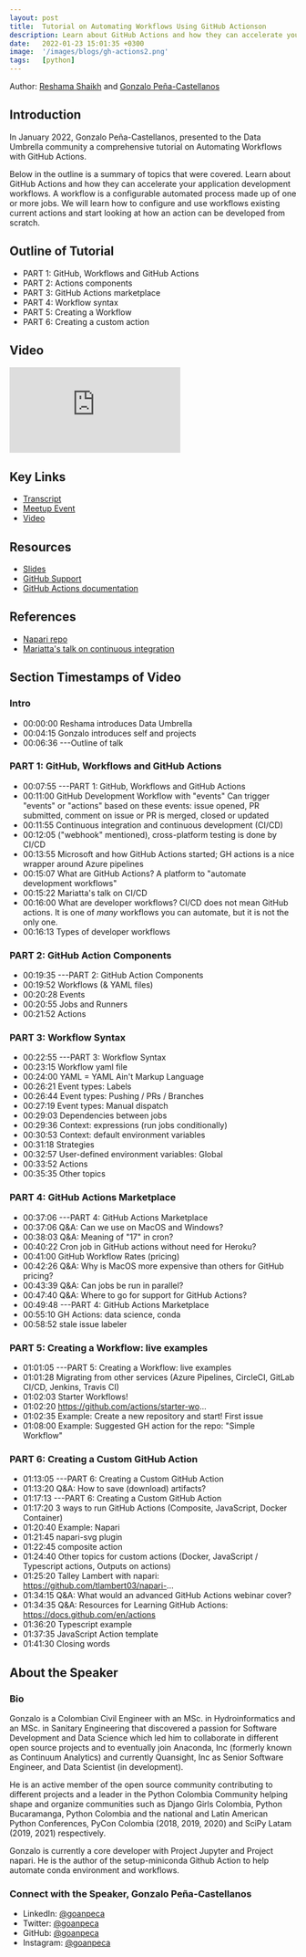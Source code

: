 ```yaml
---
layout: post
title:  Tutorial on Automating Workflows Using GitHub Actionson
description: Learn about GitHub Actions and how they can accelerate your application development workflows.
date:   2022-01-23 15:01:35 +0300
image:  '/images/blogs/gh-actions2.png'
tags:   [python]
---
```


Author: [Reshama Shaikh](https://reshamas.github.io) and [Gonzalo Peña-Castellanos](https://twitter.com/goanpec)

## Introduction

In January 2022, Gonzalo Peña-Castellanos, presented to the Data Umbrella community a comprehensive tutorial on Automating Workflows with GitHub Actions.  

Below in the outline is a summary of topics that were covered. Learn about GitHub Actions and how they can accelerate your application development workflows. A workflow is a configurable automated process made up of one or more jobs. We will learn how to configure and use workflows existing current actions and start looking at how an action can be developed from scratch.

## Outline of Tutorial
- PART 1: GitHub, Workflows and GitHub Actions
- PART 2: Actions components
- PART 3: GitHub Actions marketplace
- PART 4: Workflow syntax
- PART 5: Creating a Workflow
- PART 6: Creating a custom action

## Video
<p>
<iframe src="https://www.youtube.com/embed/d48WGkePFq0" loading="lazy" frameborder="0" allowfullscreen></iframe>
</p>



## Key Links
- [Transcript](https://github.com/data-umbrella/event-transcripts/blob/main/2022/42-gonzalo-github-actions.md)
- [Meetup Event](https://www.meetup.com/data-umbrella/events/282772806/)
- [Video](https://youtu.be/d48WGkePFq0)

## Resources
- [Slides](https://bit.ly/github-workflows)
- [GitHub Support](https://support.github.com)
- [GitHub Actions documentation](https://docs.github.com/en/actions)

## References
- [Napari repo](https://github.com/tlambert03/napari-plugin-action)
- [Mariatta's talk on continuous integration](https://youtu.be/vLBr_AfomUY)

## Section Timestamps of Video

### Intro
- 00:00:00 Reshama introduces Data Umbrella
- 00:04:15 Gonzalo introduces self and projects
- 00:06:36 ---Outline of talk  


### PART 1: GitHub, Workflows and GitHub Actions
- 00:07:55 ---PART 1: GitHub, Workflows and GitHub Actions
- 00:11:00 GitHub Development Workflow with "events"
Can trigger "events" or "actions" based on these events: issue opened, PR submitted, comment on issue or PR is merged, closed or updated
- 00:11:55 Continuous integration and continuous development (CI/CD)
- 00:12:05 ("webhook" mentioned), cross-platform testing is done by CI/CD  
- 00:13:55 Microsoft and how GitHub Actions started; GH actions is a nice wrapper around Azure pipelines   
- 00:15:07 What are GitHub Actions? A platform to "automate development workflows"  
- 00:15:22 Mariatta's talk on CI/CD  
- 00:16:00 What are developer workflows?  CI/CD does not mean GitHub actions. It is one of *many* workflows you can automate, but it is not the only one.
- 00:16:13 Types of developer workflows

### PART 2: GitHub Action Components 
- 00:19:35 ---PART 2: GitHub Action Components  
- 00:19:52 Workflows (& YAML files)   
- 00:20:28 Events  
- 00:20:55 Jobs and Runners  
- 00:21:52 Actions  

### PART 3: Workflow Syntax
- 00:22:55 ---PART 3: Workflow Syntax  
- 00:23:15 Workflow yaml file 
- 00:24:00 YAML = YAML Ain't Markup Language   
- 00:26:21 Event types: Labels  
- 00:26:44 Event types: Pushing / PRs / Branches  
- 00:27:19 Event types: Manual dispatch  
- 00:29:03 Dependencies between jobs  
- 00:29:36 Context: expressions (run jobs conditionally)
- 00:30:53 Context: default environment variables
- 00:31:18 Strategies
- 00:32:57 User-defined environment variables: Global
- 00:33:52 Actions
- 00:35:35 Other topics

### PART 4: GitHub Actions Marketplace
- 00:37:06 ---PART 4: GitHub Actions Marketplace
- 00:37:06 Q&A: Can we use on MacOS and Windows?
- 00:38:03 Q&A: Meaning of "17" in cron?
- 00:40:22 Cron job in GitHub actions without need for Heroku?
- 00:41:00 GitHub Workflow Rates (pricing)
- 00:42:26 Q&A: Why is MacOS more expensive than others for GitHub pricing?
- 00:43:39 Q&A: Can jobs be run in parallel?
- 00:47:40 Q&A: Where to go for support for GitHub Actions?
- 00:49:48 ---PART 4: GitHub Actions Marketplace  
- 00:55:10 GH Actions: data science, conda
- 00:58:52 stale issue labeler

### PART 5: Creating a Workflow: live examples
- 01:01:05 ---PART 5: Creating a Workflow: live examples
- 01:01:28 Migrating from other services (Azure Pipelines, CircleCI, GitLab CI/CD, Jenkins, Travis CI)
- 01:02:03 Starter Workflows!
- 01:02:20 https://github.com/actions/starter-wo...
- 01:02:35 Example: Create a new repository and start! First issue
- 01:08:00 Example: Suggested GH action for the repo: "Simple Workflow"

### PART 6: Creating a Custom GitHub Action
- 01:13:05 ---PART 6: Creating a Custom GitHub Action
- 01:13:20 Q&A: How to save (download) artifacts?
- 01:17:13 ---PART 6: Creating a Custom GitHub Action
- 01:17:20 3 ways to run GitHub Actions (Composite, JavaScript, Docker Container)
- 01:20:40 Example: Napari
- 01:21:45 napari-svg plugin
- 01:22:45 composite action
- 01:24:40 Other topics for custom actions (Docker, JavaScript / Typescript actions, Outputs on actions)
- 01:25:20 Talley Lambert with napari: https://github.com/tlambert03/napari-...
- 01:34:15 Q&A: What would an advanced GitHub Actions webinar cover?
- 01:34:35 Q&A: Resources for Learning GitHub Actions: https://docs.github.com/en/actions
- 01:36:20 Typescript example
- 01:37:35 JavaScript Action template
- 01:41:30 Closing words  


## About the Speaker

### Bio
Gonzalo is a Colombian Civil Engineer with an MSc. in Hydroinformatics and an MSc. in Sanitary Engineering that discovered a passion for Software Development and Data Science which led him to collaborate in different open source projects and to eventually join Anaconda, Inc (formerly known as Continuum Analytics) and currently Quansight, Inc as Senior Software Engineer, and Data Scientist (in development). 

He is an active member of the open source community contributing to different projects and a leader in the Python Colombia Community helping shape and organize communities such as Django Girls Colombia, Python Bucaramanga, Python Colombia and the national and Latin American Python Conferences, PyCon Colombia (2018, 2019, 2020) and SciPy Latam (2019, 2021) respectively.

Gonzalo is currently a core developer with Project Jupyter and Project napari. He is the author of the setup-miniconda Github Action to help automate conda environment and workflows.

### Connect with the Speaker, Gonzalo Peña-Castellanos

- LinkedIn: [@goanpeca](https://www.linkedin.com/in/goanpeca)
- Twitter: [@goanpeca](https://twitter.com/goanpeca)
- GitHub: [@goanpeca](https://github.com/goanpeca)
- Instagram: [@goanpeca](https://www.instagram.com/goanpeca/?hl=en)